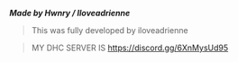 *****Made by Hwnry / Iloveadrienne***** 


> This was fully developed by iloveadrienne 

> MY DHC SERVER IS https://discord.gg/6XnMysUd95
